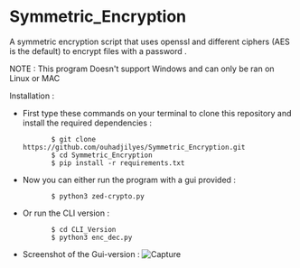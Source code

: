 # Symmetric_Encryption
A symmetric encryption script that uses openssl and different ciphers (AES is the default) to encrypt files with a password .

NOTE : This program Doesn't support Windows and can only be ran on Linux or MAC

Installation :
 
 - First type these commands on your terminal to clone this repository and install the required dependencies :

              $ git clone https://github.com/ouhadjilyes/Symmetric_Encryption.git
              $ cd Symmetric_Encryption
              $ pip install -r requirements.txt
              
 - Now you can either run the program with a gui provided :
 
              $ python3 zed-crypto.py
              
 - Or run the CLI version :
  
              $ cd CLI_Version
              $ python3 enc_dec.py

 - Screenshot of the Gui-version : 
        ![Capture](https://user-images.githubusercontent.com/87667883/147860364-b6abdf1a-f823-44ab-b159-3e5d5b258cfe.PNG)

